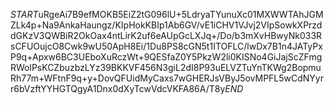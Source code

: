 $START$uRgeAi7B9efMOKB5EiZ2tG096lU+5LdryaTYunuXc01MXWWTAhJGMZLk4p+Na9AnkaHaungz/KIpHokKBIp1Ab6GV/vE1iCHV1VJvj2VIpSowkXPrzddGKzV3QWBiR2OkOax4ntLirK2uf6eAUpGcLXJq+/Do/b3mXvHBwyNk033RsCFUOujcO8Cwk9wU50ApH8Ei/1Du8PS8cGN5t1ITOFLC/lwDx7B1n4JATyPxP9q+Apxw6BC3UEboXuRczWt+9QESfaZ0Y5PkzW2li0KISNo4GiJajScZFmgRWolPsKCZbuzbzLYz39BKKVF456N3giL2dI8P93uELVZTuYnTKWg2BopmuRh77m+WFtnF9q+y+DovQFUidMyCaxs7wGHERJsVByJ5ovMPFL5wCdNYyrr6bVzftYYHGTQgyA1Dnx0dXyTcwVdcVKFA86A/T8y$END$